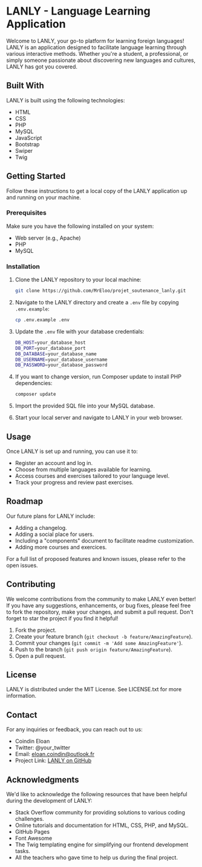 # LANLY - Language Learning Application

Welcome to LANLY, your go-to platform for learning foreign languages! LANLY is an application designed to facilitate language learning through various interactive methods. Whether you're a student, a professional, or simply someone passionate about discovering new languages and cultures, LANLY has got you covered.

## Built With

LANLY is built using the following technologies:

- HTML
- CSS
- PHP
- MySQL
- JavaScript
- Bootstrap
- Swiper
- Twig

## Getting Started

Follow these instructions to get a local copy of the LANLY application up and running on your machine.

### Prerequisites

Make sure you have the following installed on your system:

- Web server (e.g., Apache)
- PHP
- MySQL

### Installation

1. Clone the LANLY repository to your local machine:

    ```bash
    git clone https://github.com/MrEloo/projet_soutenance_lanly.git
    ```

2. Navigate to the LANLY directory and create a `.env` file by copying `.env.example`:

    ```bash
    cp .env.example .env
    ```

3. Update the `.env` file with your database credentials:

    ```bash
    DB_HOST=your_database_host
    DB_PORT=your_database_port
    DB_DATABASE=your_database_name
    DB_USERNAME=your_database_username
    DB_PASSWORD=your_database_password
    ```

4. If you want to change version, run Composer update to install PHP dependencies:

    ```bash
    composer update
    ```

5. Import the provided SQL file into your MySQL database.

6. Start your local server and navigate to LANLY in your web browser.

## Usage

Once LANLY is set up and running, you can use it to:

- Register an account and log in.
- Choose from multiple languages available for learning.
- Access courses and exercises tailored to your language level.
- Track your progress and review past exercises.

## Roadmap

Our future plans for LANLY include:

- Adding a changelog.
- Adding a social place for users.
- Including a "components" document to facilitate readme customization.
- Adding more courses and exercices.

For a full list of proposed features and known issues, please refer to the open issues.

## Contributing

We welcome contributions from the community to make LANLY even better! If you have any suggestions, enhancements, or bug fixes, please feel free to fork the repository, make your changes, and submit a pull request. Don't forget to star the project if you find it helpful!

1. Fork the project.
2. Create your feature branch (`git checkout -b feature/AmazingFeature`).
3. Commit your changes (`git commit -m 'Add some AmazingFeature'`).
4. Push to the branch (`git push origin feature/AmazingFeature`).
5. Open a pull request.

## License

LANLY is distributed under the MIT License. See LICENSE.txt for more information.

## Contact

For any inquiries or feedback, you can reach out to us:

- Coindin Eloan
- Twitter: @your_twitter
- Email: eloan.coindin@outlook.fr
- Project Link: [LANLY on GitHub](https://github.com/MrEloo/projet_soutenance_lanly)

## Acknowledgments

We'd like to acknowledge the following resources that have been helpful during the development of LANLY:

- Stack Overflow community for providing solutions to various coding challenges.
- Online tutorials and documentation for HTML, CSS, PHP, and MySQL.
- GitHub Pages
- Font Awesome
- The Twig templating engine for simplifying our frontend development tasks.
- All the teachers who gave time to help us during the final project.
